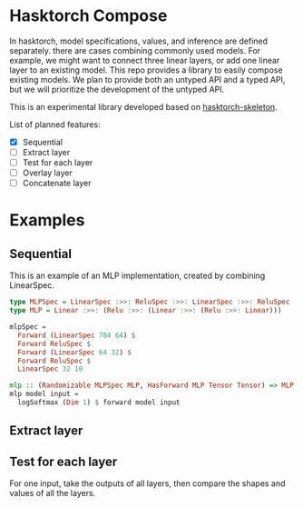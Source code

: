 # Hasktorch Compose

In hasktorch, model specifications, values, and inference are defined separately. there are cases combining commonly used models. For example, we might want to connect three linear layers, or add one linear layer to an existing model.
This repo provides a library to easily compose existing models.
We plan to provide both an untyped API and a typed API, but we will prioritize the development of the untyped API.

This is an experimental library developed based on [hasktorch-skeleton](https://github.com/hasktorch/hasktorch-skeleton).

List of planned features:

- [x] Sequential
- [ ] Extract layer
- [ ] Test for each layer
- [ ] Overlay layer
- [ ] Concatenate layer

# Examples

## Sequential

This is an example of an MLP implementation, created by combining LinearSpec.

```haskell
type MLPSpec = LinearSpec :>>: ReluSpec :>>: LinearSpec :>>: ReluSpec :>>: LinearSpec
type MLP = Linear :>>: (Relu :>>: (Linear :>>: (Relu :>>: Linear)))

mlpSpec =
  Forward (LinearSpec 784 64) $
  Forward ReluSpec $
  Forward (LinearSpec 64 32) $
  Forward ReluSpec $
  LinearSpec 32 10

mlp :: (Randomizable MLPSpec MLP, HasForward MLP Tensor Tensor) => MLP -> Tensor -> Tensor
mlp model input =
  logSoftmax (Dim 1) $ forward model input
```

## Extract layer

## Test for each layer

For one input, take the outputs of all layers, then compare the shapes and values of all the layers.

